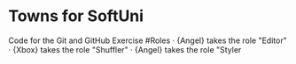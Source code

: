 # Towns for SoftUni
Code for the Git and GitHub Exercise
#Roles
  · {Angel} takes the role "Editor"
  · {Xbox} takes the role "Shuffler"
  · {Angel} takes the role "Styler
